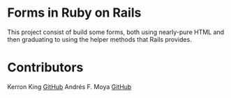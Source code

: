 # Forms in Ruby on Rails

This project consist of build some forms, both using nearly-pure HTML and then graduating to using the helper methods that Rails provides.

# Contributors

Kerron King [GitHub](https://github.com/kerronking)
Andrés F. Moya [GitHub](https://github.com/AndresFMoya)